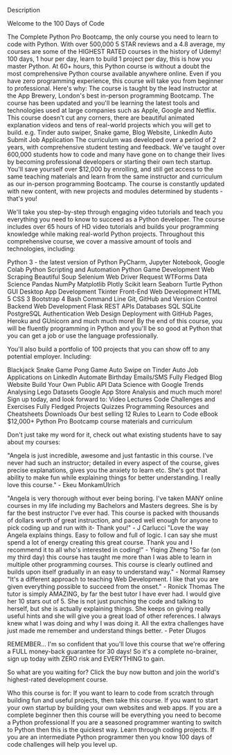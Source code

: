 Description


Welcome to the 100 Days of Code 

The Complete Python Pro Bootcamp, the only course you need to learn to code with Python. With over 500,000 5 STAR reviews and a 4.8 average, my courses are some of the HIGHEST RATED courses in the history of Udemy!  
100 days, 1 hour per day, learn to build 1 project per day, this is how you master Python.
At 60+ hours, this Python course is without a doubt the most comprehensive Python course available anywhere online. Even if you have zero programming experience, this course will take you from beginner to professional. Here's why:
The course is taught by the lead instructor at the App Brewery, London's best in-person programming Bootcamp.
The course has been updated and you'll be learning the latest tools and technologies used at large companies such as Apple, Google and Netflix.
This course doesn't cut any corners, there are beautiful animated explanation videos and tens of real-world projects which you will get to build. e.g. Tinder auto swiper, Snake game, Blog Website, LinkedIn Auto Submit Job Application
The curriculum was developed over a period of 2 years, with comprehensive student testing and feedback.
We've taught over 600,000 students how to code and many have gone on to change their lives by becoming professional developers or starting their own tech startup.
You'll save yourself over $12,000 by enrolling, and still get access to the same teaching materials and learn from the same instructor and curriculum as our in-person programming Bootcamp.
The course is constantly updated with new content, with new projects and modules determined by students - that's you!

We'll take you step-by-step through engaging video tutorials and teach you everything you need to know to succeed as a Python developer.
The course includes over 65 hours of HD video tutorials and builds your programming knowledge while making real-world Python projects.
Throughout this comprehensive course, we cover a massive amount of tools and technologies, including:

Python 3 - the latest version of Python
PyCharm, Jupyter Notebook, Google Colab
Python Scripting and Automation
Python Game Development
Web Scraping
Beautiful Soup
Selenium Web Driver
Request
WTForms
Data Science
Pandas
NumPy
Matplotlib
Plotly
Scikit learn
Seaborn
Turtle
Python GUI Desktop App Development
Tkinter
Front-End Web Development
HTML 5
CSS 3
Bootstrap 4
Bash Command Line
Git, GitHub and Version Control
Backend Web Development
Flask
REST
APIs
Databases
SQL
SQLite
PostgreSQL
Authentication
Web Design
Deployment with GitHub Pages, Heroku and GUnicorn and much much more!
By the end of this course, you will be fluently programming in Python and you'll be so good at Python that you can get a job or use the language professionally.

You'll also build a portfolio of 100 projects that you can show off to any potential employer. Including:


Blackjack
Snake Game
Pong Game
Auto Swipe on Tinder
Auto Job Applications on LinkedIn
Automate Birthday Emails/SMS
Fully Fledged Blog Website
Build Your Own Public API
Data Science with Google Trends
Analysing Lego Datasets
Google App Store Analysis
and much much more!
Sign up today, and look forward to:
Video Lectures
Code Challenges and Exercises
Fully Fledged Projects
Quizzes
Programming Resources and Cheatsheets
Downloads
Our best selling 12 Rules to Learn to Code eBook
$12,000+ Python Pro Bootcamp course materials and curriculum


Don't just take my word for it, check out what existing students have to say about my courses:

"Angela is just incredible, awesome and just fantastic in this course. I've never had such an instructor; detailed in every aspect of the course, gives precise explanations, gives you the anxiety to learn etc. She's got that ability to make fun while explaining things for better understanding. I really love this course." - Ekeu MonkamUlrich

"Angela is very thorough without ever being boring. I've taken MANY online courses in my life including my Bachelors and Masters degrees. She is by far the best instructor I've ever had. This course is packed with thousands of dollars worth of great instruction, and paced well enough for anyone to pick coding up and run with it- Thank you!" - J Carlucci
"Love the way Angela explains things. Easy to follow and full of logic. I can say she must spend a lot of energy creating this great course. Thank you and I recommend it to all who's interested in coding!" - Yiqing Zheng
"So far (on my third day) this course has taught me more than I was able to learn in multiple other programming courses. This course is clearly outlined and builds upon itself gradually in an easy to understand way." - Normal Ramsey
"It's a different approach to teaching Web Development. I like that you are given everything possible to succeed from the onset." - Ronick Thomas
The tutor is simply AMAZING, by far the best tutor I have ever had. I would give her 10 stars out of 5. She is not just punching the code and talking to herself, but she is actually explaining things. She keeps on giving really useful hints and she will give you a great load of other references. I always knew what I was doing and why I was doing it. All the extra challenges have just made me remember and understand things better. - Peter Dlugos


REMEMBER… I'm so confident that you'll love this course that we're offering a FULL money-back guarantee for 30 days! So it's a complete no-brainer, sign up today with ZERO risk and EVERYTHING to gain.

So what are you waiting for? Click the buy now button and join the world's highest-rated development course.

Who this course is for:
If you want to learn to code from scratch through building fun and useful projects, then take this course.
If you want to start your own startup by building your own websites and web apps.
If you are a complete beginner then this course will be everything you need to become a Python professional
If you are a seasoned programmer wanting to switch to Python then this is the quickest way. Learn through coding projects.
If you are an intermediate Python programmer then you know 100 days of code challenges will help you level up.
